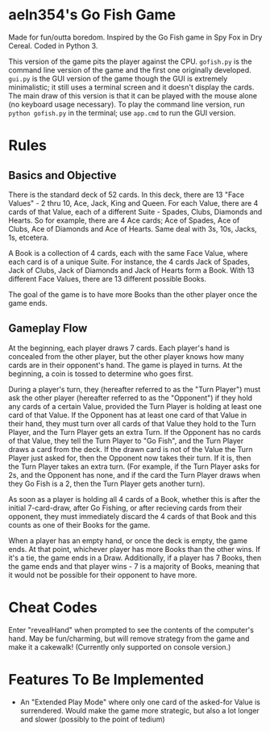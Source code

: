 # aeln354's Go Fish Game

Made for fun/outta boredom. Inspired by the Go Fish game in Spy Fox in Dry Cereal. Coded in Python 3.

This version of the game pits the player against the CPU. `gofish.py` is the command line version of the game and the first one originally developed. `gui.py` is the GUI version of the game though the GUI is extremely minimalistic; it still uses a terminal screen and it doesn't display the cards. The main draw of this version is that it can be played with the mouse alone (no keyboard usage necessary). To play the command line version, run `python gofish.py` in the terminal; use `app.cmd` to run the GUI version.

# Rules

## Basics and Objective

There is the standard deck of 52 cards. In this deck, there are 13 "Face Values" - 2 thru 10, Ace, Jack, King and Queen. For each Value, there are 4 cards of that Value, each of a different Suite - Spades, Clubs, Diamonds and Hearts. So for example, there are 4 Ace cards; Ace of Spades, Ace of Clubs, Ace of Diamonds and Ace of Hearts. Same deal with 3s, 10s, Jacks, 1s, etcetera.

A Book is a collection of 4 cards, each with the same Face Value, where each card is of a unique Suite. For instance, the 4 cards Jack of Spades, Jack of Clubs, Jack of Diamonds and Jack of Hearts form a Book. With 13 different Face Values, there are 13 different possible Books.

The goal of the game is to have more Books than the other player once the game ends.

## Gameplay Flow

At the beginning, each player draws 7 cards. Each player's hand is concealed from the other player, but the other player knows how many cards are in their opponent's hand. The game is played in turns. At the beginning, a coin is tossed to determine who goes first.

During a player's turn, they (hereafter referred to as the "Turn Player") must ask the other player (hereafter referred to as the "Opponent") if they hold any cards of a certain Value, provided the Turn Player is holding at least one card of that Value. If the Opponent has at least one card of that Value in their hand, they must turn over all cards of that Value they hold to the Turn Player, and the Turn Player gets an extra Turn. If the Opponent has no cards of that Value, they tell the Turn Player to "Go Fish", and the Turn Player draws a card from the deck. If the drawn card is not of the Value the Turn Player just asked for, then the Opponent now takes their turn. If it is, then the Turn Player takes an extra turn. (For example, if the Turn Player asks for 2s, and the Opponent has none, and if the card the Turn Player draws when they Go Fish is a 2, then the Turn Player gets another turn).

As soon as a player is holding all 4 cards of a Book, whether this is after the initial 7-card-draw, after Go Fishing, or after recieving cards from their opponent, they must immediately discard the 4 cards of that Book and this counts as one of their Books for the game.

When a player has an empty hand, or once the deck is empty, the game ends. At that point, whichever player has more Books than the other wins. If it's a tie, the game ends in a Draw. Additionally, if a player has 7 Books, then the game ends and that player wins - 7 is a majority of Books, meaning that it would not be possible for their opponent to have more.

# Cheat Codes

Enter "revealHand" when prompted to see the contents of the computer's hand. May be fun/charming, but will remove strategy from the game and make it a cakewalk! (Currently only supported on console version.)

# Features To Be Implemented
* An "Extended Play Mode" where only one card of the asked-for Value is surrendered. Would make the game more strategic, but also a lot longer and slower (possibly to the point of tedium)